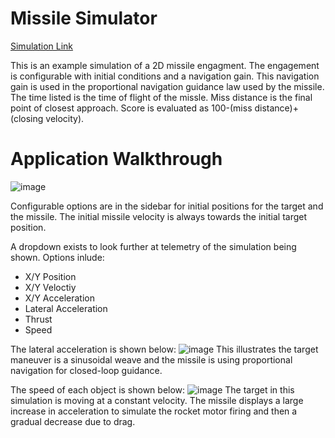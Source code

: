 # Missile Simulator

[Simulation Link](https://share.streamlit.io/nbloem26/missilesimulator/main/app.py)

This is an example simulation of a 2D missile engagment. 
The engagement is configurable with initial conditions and a navigation gain. 
This navigation gain is used in the proportional navigation guidance law used by the missile. 
The time listed is the time of flight of the missle. Miss distance is the final point of closest approach. 
Score is evaluated as 100-(miss distance)+(closing velocity).

# Application Walkthrough 
![image](https://user-images.githubusercontent.com/64054813/166867777-e8ab012c-9eb7-494d-a5e1-2d6d4e37d504.png)

Configurable options are in the sidebar for initial positions for the target and the missile. 
The initial missile velocity is always towards the initial target position. 

A dropdown exists to look further at telemetry of the simulation being shown.
Options inlude:
 - X/Y Position
 - X/Y Veloctiy
 - X/Y Acceleration
 - Lateral Acceleration
 - Thrust
 - Speed

The lateral acceleration is shown below: 
![image](https://user-images.githubusercontent.com/64054813/166868049-9b8d6500-03bc-4627-b7c3-dbb668478196.png)
This illustrates the target maneuver is a sinusoidal weave and the missile is using proportional navigation for closed-loop guidance. 

The speed of each object is shown below:
![image](https://user-images.githubusercontent.com/64054813/166868064-e21e48ec-663c-4a4c-a059-3f2b8893d573.png)
The target in this simulation is moving at a constant velocity. 
The missile displays a large increase in acceleration to simulate the rocket motor firing and then a gradual decrease due to drag. 
